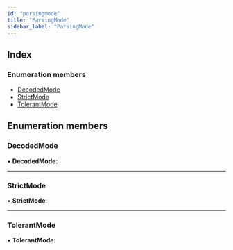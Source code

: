 ```yaml
---
id: "parsingmode"
title: "ParsingMode"
sidebar_label: "ParsingMode"
---
```


## Index

### Enumeration members

* [DecodedMode](parsingmode.md#decodedmode)
* [StrictMode](parsingmode.md#strictmode)
* [TolerantMode](parsingmode.md#tolerantmode)

## Enumeration members

###  DecodedMode

• **DecodedMode**:

___

###  StrictMode

• **StrictMode**:

___

###  TolerantMode

• **TolerantMode**:
